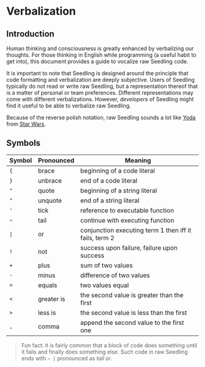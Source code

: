 # Verbalization

## Introduction

Human thinking and consciousness is greatly enhanced by verbalizing our 
thoughts. For those thinking in English while programming (a useful 
habit to get into), this document provides a guide to vocalize raw 
Seedling code.

It is important to note that Seedling is designed around the principle 
that code formatting and verbalization are deeply subjective. Users of 
Seedling typically do not read or write raw Seedling, but a representation 
thereof that is a matter of personal or team preferences. Different 
representations may come with different verbalizations. However, 
*developers* of Seedling might find it useful to be able to verbalize 
raw Seedling.

Because of the reverse polish notation, raw Seedling sounds a lot like [Yoda] 
from [Star Wars].

## Symbols

| Symbol | Pronounced | Meaning
| ---    | ---        | ---
| `{`    | brace      | beginning of a code literal
| `}`    | unbrace    | end of a code literal
| `"`    | quote      | beginning of a string literal
| `"`    | unquote    | end of a string literal
| `'`    | tick       | reference to executable function
| `~`    | tail       | continue with executing function
| `\|`   | or         | conjunction executing term 1 then iff it fails, term 2
| `!`    | not        | success upon failure, failure upon success
| `+`    | plus       | sum of two values
| `-`    | minus      | difference of two values
| `=`    | equals     | two values equal
| `<`    | greater is | the second value is greater than the first
| `>`    | less is    | the second value is less than the first
| `,`    | comma      | append the second value to the first one

> Fun fact: it is fairly common that a block of code does something until it 
> fails and finally does something else. Such code in raw Seedling  ends 
> with `~ |` pronounced as *tail or*.

[Yoda]: https://starwars.fandom.com/wiki/Yoda
[Star Wars]: https://en.wikipedia.org/wiki/Star_Wars
